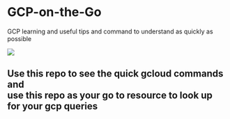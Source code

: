 # GCP-on-the-Go
GCP learning and useful tips and command to understand as quickly as possible 

<img src='https://th.bing.com/th/id/OIP.GUCPFPU6BEigRG7Gvd4_5QHaDF?w=350&h=145&c=7&r=0&o=5&dpr=1.2&pid=1.7'>

## Use this repo to see the quick gcloud commands and <br> use this repo as your go to resource to look up for your gcp queries

